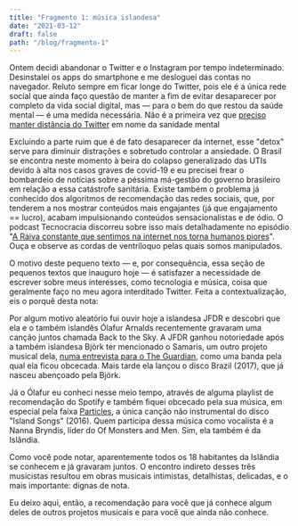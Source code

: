 ```yaml
---
title: "Fragmento 1: música islandesa"
date: "2021-03-12"
draft: false
path: "/blog/fragmento-1"
---
```


Ontem decidi abandonar o Twitter e o Instagram por tempo indeterminado. Desinstalei os apps do smartphone e me desloguei das contas no navegador. Reluto sempre em ficar longe do Twitter, pois ele é a única rede social que ainda faço questão de manter a fim de evitar desaparecer por completo da vida social digital, mas — para o bem do que restou da saúde mental — é uma medida necessária. Não é a primeira vez que [preciso manter distância do Twitter](https://medium.com/janela-da-alma/eu-decidi-abandonar-o-twitter-ef3af1adf2b1) em nome da sanidade mental

Excluindo a parte ruim que é de fato desaparecer da internet, esse "detox" serve para diminuir distrações e sobretudo controlar a ansiedade. O Brasil se encontra neste momento à beira do colapso generalizado das UTIs devido à alta nos casos graves de covid-19 e eu precisei frear o bombardeio de notícias sobre a péssima má-gestão do governo brasileiro em relação a essa catástrofe sanitária. Existe também o problema já conhecido dos algoritmos de recomendação das redes sociais, que, por tenderem a nos mostrar conteúdos mais engajantes (já que engajamento == lucro), acabam impulsionando conteúdos sensacionalistas e de ódio. O podcast Tecnocracia discorreu sobre isso mais detalhadamente no episódio "[A Raiva constante que sentimos na internet nos torna humanos piores](https://pca.st/1L3X)". Ouça e observe as cordas de ventríloquo pelas quais somos manipulados.

O motivo deste pequeno texto — e, por consequência, essa seção de pequenos textos que inauguro hoje — é satisfazer a necessidade de escrever sobre meus interesses, como tecnologia e música, coisa que geralmente faço no meu agora interditado Twitter. Feita a contextualização, eis o porquê desta nota:

Por algum motivo aleatório fui ouvir hoje a islandesa JFDR e descobri que ela e o também islandês Ólafur Arnalds recentemente gravaram uma canção juntos chamada Back to the Sky. A JFDR ganhou notoriedade após a também islandesa Björk ter mencionado o Samaris, um outro projeto musical dela, [numa entrevista para o The Guardian](https://www.theguardian.com/music/2016/sep/02/bjork-digital-vulnicura-vespertine), como uma banda pela qual ela ficou obcecada. Mais tarde ela lançou o disco Brazil (2017), que já nasceu abençoado pela Björk.

Já o Ólafur eu conheci nesse meio tempo, através de alguma playlist de recomendação do Spotify e também fiquei obcecado pela sua música, em especial pela faixa [Particles](https://www.youtube.com/watch?v=wEj7xYyj9n4), a única canção não instrumental do disco "Island Songs" (2016). Quem participa dessa música como vocalista é a Nanna Bryndís, líder do Of Monsters and Men. Sim, ela também é da Islândia.

Como você pode notar, aparentemente todos os 18 habitantes da Islândia se conhecem e já gravaram juntos. O encontro indireto desses três musicistas resultou em obras musicais intimistas, detalhistas, delicadas, e o mais importante: dignas de nota.

Eu deixo aqui, então, a recomendação para você que já conhece algum deles de outros projetos musicais e para você que ainda não conhece.
